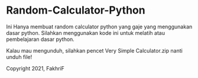 # Random-Calculator-Python
Ini Hanya membuat random calculator python yang gaje yang menggunakan dasar python.
Silahkan menggunakan kode ini untuk melatih atau pembelajaran dasar python.

Kalau mau mengunduh, silahkan pencet Very Simple Calculator.zip nanti unduh file!

Copyright 2021, FakhriF
